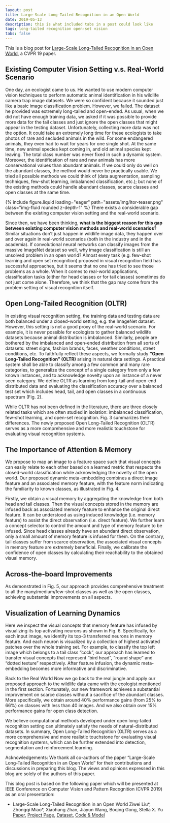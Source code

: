 ```yaml
---
layout: post
title: Large-Scale Long-Tailed Recognition in an Open World
date: 2019-05-13
description: this is what included tabs in a post could look like
tags: long-tailed recognition open-set vision
tabs: false
---
```


This is a blog post for [Large-Scale Long-Tailed Recognition in an Open World](https://arxiv.org/abs/1904.05160), a CVPR 19 paper.

## Existing Computer Vision Setting v.s. Real-World Scenario


One day, an ecologist came to us. He wanted to use modern computer vision techniques to perform automatic animal identification in his wildlife camera trap image datasets. We were so confident because it sounded just like a basic image classification problem. However, we failed. The dataset he provided was extremely long-tailed and open-ended. As usual, when we did not have enough training data, we asked if it was possible to provide more data for the tail classes and just ignore the open classes that might appear in the testing dataset. Unfortunately, collecting more data was not the option. It could take an extremely long time for these ecologists to take photos of rare and secluded animals in the wild. For some endangered animals, they even had to wait for years for one single shot. At the same time, new animal species kept coming in, and old animal species kept leaving. The total class number was never fixed in such a dynamic system. Moreover, the identification of rare and new animals has more conservational values than abundant animals. If we could only do well on the abundant classes, the method would never be practically usable. We tried all possible methods we could think of (data augmentation, sampling techniques, few-shot learning, imbalanced classification, etc.); but none of the existing methods could handle abundant classes, scarce classes and open classes at the same time.

{% include figure.liquid loading="eager" path="assets/img/ltor-teaser.png" class="img-fluid rounded z-depth-1" %}
There exists a considerable gap between the existing computer vision setting and the real-world scenario.

Since then, we have been thinking, **what is the biggest reason for this gap between existing computer vision methods and real-world scenarios?** Similar situations don’t just happen in wildlife image data, they happen over and over again in real-world scenarios (both in the industry and in the academia). If convolutional neural networks can classify images from the massive ImageNet dataset so well, why image classification is still an unsolved problem in an open world? Almost every task (e.g. few-shot learning and open set recognition) proposed in visual recognition field has successful approaches, but it seems that no one has tried to see those problems as a whole. When it comes to real-world applications, classification tasks (either for head classes or for tail classes) sometimes do not just come alone. Therefore, we think that the gap may come from the problem setting of visual recognition itself.

## Open Long-Tailed Recognition (OLTR)

In existing visual recognition setting, the training data and testing data are both balanced under a closed-world setting, e.g. the ImageNet dataset. However, this setting is not a good proxy of the real-world scenario. For example, it is never possible for ecologists to gather balanced wildlife datasets because animal distribution is imbalanced. Similarly, people are bothered by the imbalanced and open-ended distribution from all sorts of datasets: street signs, fashion brands, faces, weather conditions, street conditions, etc. To faithfully reflect these aspects, we formally study **“Open Long-Tailed Recognition” (OLTR)** arising in natural data settings. A practical system shall be able to classify among a few common and many rare categories, to generalize the concept of a single category from only a few known instances, and to acknowledge novelty upon an instance of a never seen category. We define OLTR as learning from long-tail and open-end distributed data and evaluating the classification accuracy over a balanced test set which includes head, tail, and open classes in a continuous spectrum (Fig. 2).

While OLTR has not been defined in the literature, there are three closely related tasks which are often studied in isolation: imbalanced classification, few-shot learning, and open-set recognition. Fig. 3 summarizes their differences. The newly proposed Open Long-Tailed Recognition (OLTR) serves as a more comprehensive and more realistic touchstone for evaluating visual recognition systems.

## The Importance of Attention & Memory

We propose to map an image to a feature space such that visual concepts can easily relate to each other based on a learned metric that respects the closed-world classification while acknowledging the novelty of the open world. Our proposed dynamic meta-embedding combines a direct image feature and an associated memory feature, with the feature norm indicating the familiarity to known classes, as illustrated in Fig. 4.

Firstly, we obtain a visual memory by aggregating the knowledge from both head and tail classes. Then the visual concepts stored in the memory are infused back as associated memory feature to enhance the original direct feature. It can be understood as using induced knowledge (i.e. memory feature) to assist the direct observation (i.e. direct feature). We further learn a concept selector to control the amount and type of memory feature to be infused. Since head classes already have an abundant direct observation, only a small amount of memory feature is infused for them. On the contrary, tail classes suffer from scarce observation, the associated visual concepts in memory feature are extremely beneficial. Finally, we calibrate the confidence of open classes by calculating their reachability to the obtained visual memory.

## Across-the-board Improvements

As demonstrated in Fig. 5, our approach provides comprehensive treatment to all the many/medium/few-shot classes as well as the open classes, achieving substantial improvements on all aspects.

## Visualization of Learning Dynamics
Here we inspect the visual concepts that memory feature has infused by visualizing its top activating neurons as shown in Fig. 6. Specifically, for each input image, we identify its top-3 transferred neurons in memory feature. And each neuron is visualized by a collection of highest activated patches over the whole training set. For example, to classify the top left image which belongs to a tail class “cock”, our approach has learned to transfer visual concepts that represent “bird head”, “round shape” and “dotted texture” respectively. After feature infusion, the dynamic meta-embedding becomes more informative and discriminative.

Back to the Real World
Now we go back to the real jungle and apply our proposed approach to the wildlife data came with the ecologist mentioned in the first section. Fortunately, our new framework achieves a substantial improvement on scarce classes without a sacrifice of the abundant classes. More specifically, we obtain around 40% performance gains (from 25% to 66%) on classes with less than 40 images. And we also obtain over 15% performance gains for open class detection.

We believe computational methods developed under open long-tailed recognition setting can ultimately satisfy the needs of natural-distributed datasets. In summary, Open Long-Tailed Recognition (OLTR) serves as a more comprehensive and more realistic touchstone for evaluating visual recognition systems, which can be further extended into detection, segmentation and reinforcement learning.

Acknowledgements: We thank all co-authors of the paper “Large-Scale Long-Tailed Recognition in an Open World” for their contributions and discussions in preparing this blog. The views and opinions expressed in this blog are solely of the authors of this paper.

This blog post is based on the following paper which will be presented at IEEE Conference on Computer Vision and Pattern Recognition (CVPR 2019) as an oral presentation:

* Large-Scale Long-Tailed Recognition in an Open World
Ziwei Liu*, Zhongqi Miao*, Xiaohang Zhan, Jiayun Wang, Boqing Gong, Stella X. Yu
[Paper](https://arxiv.org/abs/1904.05160), [Project Page](https://liuziwei7.github.io/projects/LongTail.html), [Dataset](https://drive.google.com/drive/folders/1j7Nkfe6ZhzKFXePHdsseeeGI877Xu1yf), [Code & Model](https://github.com/zhmiao/OpenLongTailRecognition-OLTR)
